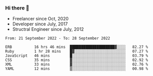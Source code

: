 ### Hi there 👋

- Freelancer since Oct, 2020
- Developer since July, 2017
- Structral Engineer since July, 2012

<!--START_SECTION:waka-->

```text
From: 21 September 2022 - To: 28 September 2022

ERB          16 hrs 46 mins  ████████████████████▓░░░░   82.27 %
Ruby         1 hr 28 mins    █▓░░░░░░░░░░░░░░░░░░░░░░░   07.27 %
JavaScript   46 mins         █░░░░░░░░░░░░░░░░░░░░░░░░   03.79 %
CSS          35 mins         ▓░░░░░░░░░░░░░░░░░░░░░░░░   02.92 %
XML          33 mins         ▓░░░░░░░░░░░░░░░░░░░░░░░░   02.76 %
YAML         12 mins         ▒░░░░░░░░░░░░░░░░░░░░░░░░   00.98 %
```

<!--END_SECTION:waka-->
